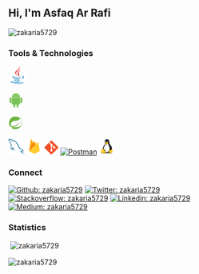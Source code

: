 ## Hi, I'm Asfaq Ar Rafi
<img src="https://komarev.com/ghpvc/?username=Asfaq19&label=Views&color=blue&style=flat" alt="zakaria5729" />

<!-- - 🔭 I’m currently working on Fiverr.
- 🌱 I’m currently learning React.
- 👯 I’m looking to collaborate on Open Source Projects.
- 🤔 I’m looking for help with Kotlin.
- 💬 Ask me about Android Application Development.
- 📫 How to reach me: [LinkedIn](https://www.linkedin.com/in/jamilxt/) - [Twitter](https://twitter.com/jamil_xt)
- 😄 Pronouns: He/His
- ⚡ Fun fact: I love exploring new technologies and try new things.  -->

### Tools & Technologies
<a href="https://www.java.com" target="_blank"> <img height="36" src="https://raw.githubusercontent.com/devicons/devicon/master/icons/java/java-original.svg" alt="Java" /></a>

<a href="https://www.android.com" target="_blank"><img height="30" src="https://raw.githubusercontent.com/github/explore/80688e429a7d4ef2fca1e82350fe8e3517d3494d/topics/android/android.png" alt="Android" /></a>

<a href="https://spring.io/projects/spring-boot" target="_blank"><img height="28" src="https://raw.githubusercontent.com/github/explore/80688e429a7d4ef2fca1e82350fe8e3517d3494d/topics/spring-boot/spring-boot.png" alt="Spring Boot" /></a>

<a href="https://www.mysql.com" target="_blank"> <img height="32" src="https://raw.githubusercontent.com/devicons/devicon/master/icons/mysql/mysql-original.svg" alt="MySQL" /></a>
<a href="https://firebase.google.com" target="_blank"><img height="32" src="https://raw.githubusercontent.com/github/explore/80688e429a7d4ef2fca1e82350fe8e3517d3494d/topics/firebase/firebase.png" alt="Firebase" /></a>
<a href="https://git-scm.com" target="_blank"> <img height="28" src="https://raw.githubusercontent.com/devicons/devicon/master/icons/git/git-original.svg" alt="Git" /></a>
<a href="https://www.postman.com" target="_blank"> <img height="28" src="https://www.vectorlogo.zone/logos/getpostman/getpostman-icon.svg" alt="Postman" /></a>
<a href="https://www.linux.org" target="_blank"> <img height="31" src="https://raw.githubusercontent.com/devicons/devicon/master/icons/linux/linux-original.svg" alt="Linux" /></a>

### Connect
[![Github: zakaria5729](https://img.shields.io/badge/-GitHub-white?style=flat&logo=github&color=white&logoColor=black)](https://github.com/Asfaq19)
[![Twitter: zakaria5729](https://img.shields.io/badge/-Twitter-white?style=flat&logo=twitter&color=white)](https://twitter.com/Asfaq19)
[![Stackoverflow: zakaria5729](https://img.shields.io/badge/-Stackoverflow-white?style=flat&logo=stackoverflow)](https://stackoverflow.com/users/8641776)
[![Linkedin: zakaria5729](https://img.shields.io/badge/-Linkedin-white?style=flat&logo=linkedin&logoColor=blue)](https://www.linkedin.com/in/Asfaq19)
[![Medium: zakaria5729](https://img.shields.io/badge/-Medium-white?style=flat&logo=medium&logoColor=maroon)](https://medium.com/@Asfaq19)

### Statistics
<p>&nbsp;<img align="center" src="https://github-readme-stats.vercel.app/api?username=Asfaq19&show_icons=true&locale=en" alt="zakaria5729" /></p>
<p><img align="center" src="https://github-readme-streak-stats.herokuapp.com/?user=Asfaq19&show_icons=true&locale=en" alt="zakaria5729"/></p>
